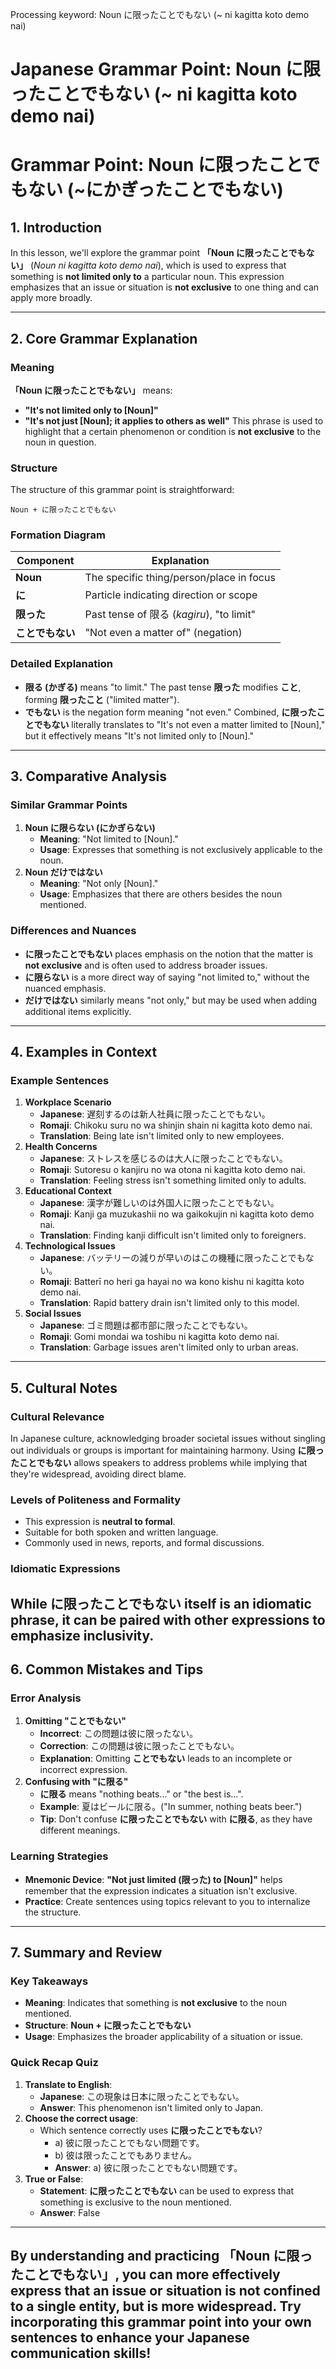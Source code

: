 Processing keyword: Noun に限ったことでもない (~ ni kagitta koto demo nai)
# Japanese Grammar Point: Noun に限ったことでもない (~ ni kagitta koto demo nai)
# Grammar Point: Noun に限ったことでもない (~にかぎったことでもない)
## 1. Introduction
In this lesson, we'll explore the grammar point **「Noun に限ったことでもない」** (*Noun ni kagitta koto demo nai*), which is used to express that something is **not limited only to** a particular noun. This expression emphasizes that an issue or situation is **not exclusive** to one thing and can apply more broadly.

---
## 2. Core Grammar Explanation
### Meaning
**「Noun に限ったことでもない」** means:
- **"It's not limited only to [Noun]"**
- **"It's not just [Noun]; it applies to others as well"**
This phrase is used to highlight that a certain phenomenon or condition is **not exclusive** to the noun in question.
### Structure
The structure of this grammar point is straightforward:
```plaintext
Noun + に限ったことでもない
```
### Formation Diagram
| **Component**           | **Explanation**                           |
|-------------------------|-------------------------------------------|
| **Noun**                | The specific thing/person/place in focus  |
| **に**                  | Particle indicating direction or scope    |
| **限った**              | Past tense of 限る (*kagiru*), "to limit" |
| **ことでもない**        | "Not even a matter of" (negation)         |
### Detailed Explanation
- **限る (かぎる)** means "to limit." The past tense **限った** modifies **こと**, forming **限ったこと** ("limited matter").
- **でもない** is the negation form meaning "not even."
Combined, **に限ったことでもない** literally translates to "It's not even a matter limited to [Noun]," but it effectively means "It's not limited only to [Noun]."
---
## 3. Comparative Analysis
### Similar Grammar Points
1. **Noun に限らない (にかぎらない)**
   - **Meaning**: "Not limited to [Noun]."
   - **Usage**: Expresses that something is not exclusively applicable to the noun.
2. **Noun だけではない**
   - **Meaning**: "Not only [Noun]."
   - **Usage**: Emphasizes that there are others besides the noun mentioned.
### Differences and Nuances
- **に限ったことでもない** places emphasis on the notion that the matter is **not exclusive** and is often used to address broader issues.
- **に限らない** is a more direct way of saying "not limited to," without the nuanced emphasis.
- **だけではない** similarly means "not only," but may be used when adding additional items explicitly.
---
## 4. Examples in Context
### Example Sentences
1. **Workplace Scenario**
   - **Japanese**: 遅刻するのは新人社員に限ったことでもない。
   - **Romaji**: Chikoku suru no wa shinjin shain ni kagitta koto demo nai.
   - **Translation**: Being late isn't limited only to new employees.
2. **Health Concerns**
   - **Japanese**: ストレスを感じるのは大人に限ったことでもない。
   - **Romaji**: Sutoresu o kanjiru no wa otona ni kagitta koto demo nai.
   - **Translation**: Feeling stress isn't something limited only to adults.
3. **Educational Context**
   - **Japanese**: 漢字が難しいのは外国人に限ったことでもない。
   - **Romaji**: Kanji ga muzukashii no wa gaikokujin ni kagitta koto demo nai.
   - **Translation**: Finding kanji difficult isn't limited only to foreigners.
4. **Technological Issues**
   - **Japanese**: バッテリーの減りが早いのはこの機種に限ったことでもない。
   - **Romaji**: Batterī no heri ga hayai no wa kono kishu ni kagitta koto demo nai.
   - **Translation**: Rapid battery drain isn't limited only to this model.
5. **Social Issues**
   - **Japanese**: ゴミ問題は都市部に限ったことでもない。
   - **Romaji**: Gomi mondai wa toshibu ni kagitta koto demo nai.
   - **Translation**: Garbage issues aren't limited only to urban areas.
---
## 5. Cultural Notes
### Cultural Relevance
In Japanese culture, acknowledging broader societal issues without singling out individuals or groups is important for maintaining harmony. Using **に限ったことでもない** allows speakers to address problems while implying that they're widespread, avoiding direct blame.
### Levels of Politeness and Formality
- This expression is **neutral to formal**.
- Suitable for both spoken and written language.
- Commonly used in news, reports, and formal discussions.
### Idiomatic Expressions
While **に限ったことでもない** itself is an idiomatic phrase, it can be paired with other expressions to emphasize inclusivity.
---
## 6. Common Mistakes and Tips
### Error Analysis
1. **Omitting "ことでもない"**
   - **Incorrect**: この問題は彼に限ったない。
   - **Correction**: この問題は彼に限ったことでもない。
   - **Explanation**: Omitting **ことでもない** leads to an incomplete or incorrect expression.
2. **Confusing with "に限る"**
   - **に限る** means "nothing beats..." or "the best is...".
   - **Example**: 夏はビールに限る。("In summer, nothing beats beer.")
   - **Tip**: Don't confuse **に限ったことでもない** with **に限る**, as they have different meanings.
### Learning Strategies
- **Mnemonic Device**: **"Not just limited (限った) to [Noun]"** helps remember that the expression indicates a situation isn't exclusive.
- **Practice**: Create sentences using topics relevant to you to internalize the structure.
---
## 7. Summary and Review
### Key Takeaways
- **Meaning**: Indicates that something is **not exclusive** to the noun mentioned.
- **Structure**: **Noun + に限ったことでもない**
- **Usage**: Emphasizes the broader applicability of a situation or issue.
### Quick Recap Quiz
1. **Translate to English**:
   - **Japanese**: この現象は日本に限ったことでもない。
   - **Answer**: This phenomenon isn't limited only to Japan.
2. **Choose the correct usage**:
   - Which sentence correctly uses **に限ったことでもない**?
     - a) 彼に限ったことでもない問題です。
     - b) 彼は限ったことでもありません。
     - **Answer**: a) 彼に限ったことでもない問題です。
3. **True or False**:
   - **Statement**: **に限ったことでもない** can be used to express that something is exclusive to the noun mentioned.
   - **Answer**: False
---
By understanding and practicing **「Noun に限ったことでもない」**, you can more effectively express that an issue or situation is not confined to a single entity, but is more widespread. Try incorporating this grammar point into your own sentences to enhance your Japanese communication skills!
---
